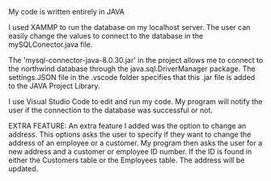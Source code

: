 My code is written entirely in JAVA


I used XAMMP to run the database on my localhost server. 
The user can easily change the values to connect to the database in the mySQLConector.java file.


The 'mysql-connector-java-8.0.30.jar' in the project allows me to connect to the northwind database through the java.sql.DriverManager package.
The settings.JSON file in the .vscode folder specifies that this .jar file is added to the JAVA Project Library.


I use Visual Studio Code to edit and run my code.
My program will notify the user if the connection to the database was successful or not. 


EXTRA FEATURE:
An extra feature I added was the option to change an address. This options asks the user to specify if they want to change the address of an employee or a customer. My program then asks the user for a new address and a customer or employee ID number. If the ID is found in either the Customers table or the Employees table. The address will be updated.